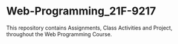 # Web-Programming_21F-9217
This repository contains Assignments, Class Activities and Project, throughout the Web Programming Course.
